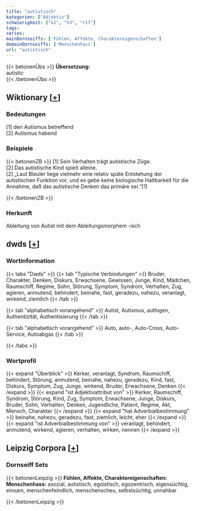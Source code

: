 ```yaml
---
title: "autistisch"
kategorien: ["Adjektiv"]
schwierigkeit: ["k2", "h3", "r17"]
tags:
series:
mainDornseiffs: ['Fühlen, Affekte, Charaktereigenschaften']
domainDornseiffs: ['Menschenhass']
url: "autistisch"
---
```


{{< betonenÜbs >}}
**Übersetzung:**  
autistic  
{{< /betonenÜbs >}}

## Wiktionary [[+](https://de.wiktionary.org/wiki/autistisch)]

### Bedeutungen
[1] den Autismus betreffend  
[2] Autismus habend  

### Beispiele
{{< betonenZB >}}
[1] Sein Verhalten trägt autistische Züge.  
[2] Das autistische Kind spielt alleine.  
[2] „Laut Bleuler liege vielmehr eine relativ späte Entstehung der autistischen Funktion vor, und es gebe keine biologische Haltbarkeit für die Annahme, daß das autistische Denken das primäre sei.“[1]  

{{< /betonenZB >}}
### Herkunft
Ableitung von Autist mit dem Ableitungsmorphem -isch  



## dwds [[+](https://www.dwds.de/wb/autistisch)]

### Wortinformation
{{< tabs "Dwds" >}}
{{< tab "Typische Verbindungen" >}}
Bruder, Charakter, Denken, Diskurs, Erwachsene, Gewissen, Junge, Kind, Mädchen, Raumschiff, Regime, Sohn, Störung, Symptom, Syndrom, Verhalten, Zug, agieren, anmutend, behindert, beinahe, fast, geradezu, nahezu, veranlagt, wirkend, ziemlich
{{< /tab >}}

{{< tab "alphabetisch vorangehend" >}}
Autist, Autismus, authigen, Authentizität, Authentisierung
{{< /tab >}}

{{< tab "alphabetisch vorangehend" >}}
Auto, auto-, Auto-Cross, Auto-Service, Autoabgas
{{< /tab >}}

{{< /tabs >}}

### Wortprofil
{{< expand "Überblick" >}} Kerker, veranlagt, Syndrom, Raumschiff, behindert, Störung, anmutend, beinahe, nahezu, geradezu, Kind, fast, Diskurs, Symptom, Zug, Junge, wirkend, Bruder, Erwachsene, Denken {{< /expand >}}
{{< expand "ist Adjektivattribut von" >}} Kerker, Raumschiff, Syndrom, Störung, Kind, Zug, Symptom, Erwachsene, Junge, Diskurs, Bruder, Sohn, Verhalten, Denken, Jugendliche, Patient, Regime, Akt, Mensch, Charakter {{< /expand >}}
{{< expand "hat Adverbialbestimmung" >}} beinahe, nahezu, geradezu, fast, ziemlich, leicht, eher {{< /expand >}}
{{< expand "ist Adverbialbestimmung von" >}} veranlagt, behindert, anmutend, wirkend, agieren, verhalten, wirken, nennen {{< /expand >}}

## Leipzig Corpora [[+](https://corpora.uni-leipzig.de/en/res?word=autistisch&corpusId=deu_newscrawl-public_2018)]

### Dornseiff Sets
{{< betonenLeipzig >}}
**Fühlen, Affekte, Charaktereigenschaften:**  
**Menschenhass:** asozial, autistisch, egoistisch, egozentrisch, eigensüchtig, einsam, menschenfeindlich, menschenscheu, selbstsüchtig, unnahbar  

{{< /betonenLeipzig >}}
